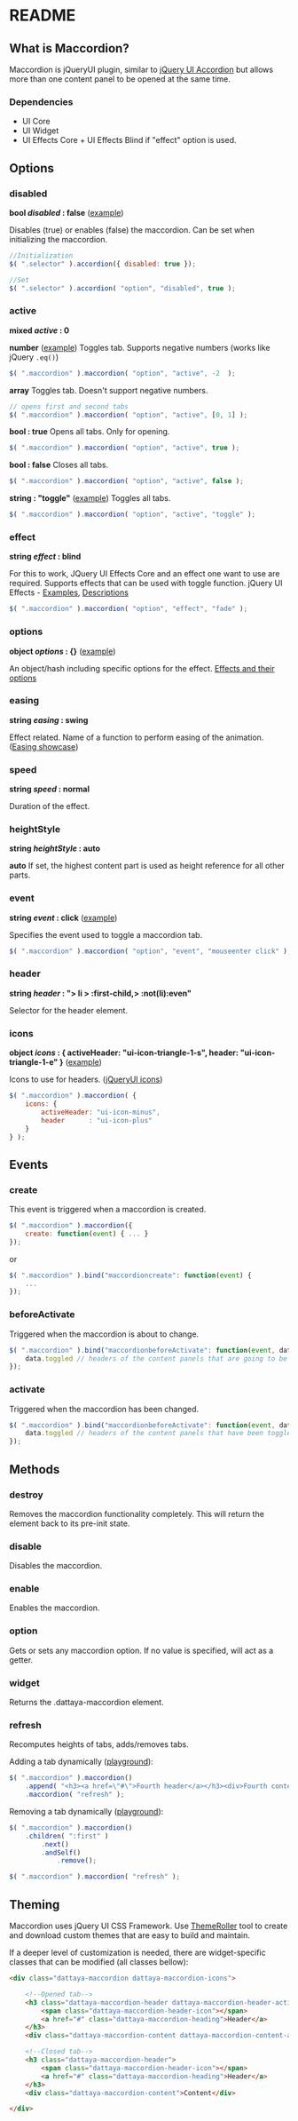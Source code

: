 # README

## What is Maccordion?

Maccordion is jQueryUI plugin, similar to [jQuery UI Accordion](http://jqueryui.com/demos/accordion/) but allows
more than one content panel to be opened at the same time.

### Dependencies

* UI Core
* UI Widget
* UI Effects Core + UI Effects Blind if "effect" option is used.

## Options
### disabled
**bool *disabled* : false** ([example](http://jsfiddle.net/Dattaya/VsByz/))

Disables (true) or enables (false) the maccordion. Can be set when initializing the maccordion.


```js
//Initialization
$( ".selector" ).accordion({ disabled: true });

//Set
$( ".selector" ).accordion( "option", "disabled", true );
```
### active
**mixed *active* : 0**

**number** ([example](http://jsfiddle.net/Dattaya/g5w25/)) 
Toggles tab. Supports negative numbers (works like jQuery ```.eq()```)

```js
$( ".maccordion" ).maccordion( "option", "active", -2  );
```

**array**
Toggles tab. Doesn't support negative numbers.

```js
// opens first and second tabs
$( ".maccordion" ).maccordion( "option", "active", [0, 1] );
```

**bool : true**
Opens all tabs. Only for opening.

```js
$( ".maccordion" ).maccordion( "option", "active", true );
```

**bool : false**
Closes all tabs.

```js
$( ".maccordion" ).maccordion( "option", "active", false );
```

**string : "toggle"** ([example](http://jsfiddle.net/Dattaya/UeGVn/)) 
Toggles all tabs.

```js
$( ".maccordion" ).maccordion( "option", "active", "toggle" );
```

### effect
**string *effect* : blind**

For this to work, JQuery UI Effects Core and an effect one want to use are required. Supports effects that can be used with toggle function.
jQuery UI Effects - [Examples](http://jqueryui.com/demos/effect/ ), [Descriptions](http://docs.jquery.com/UI/Effects) 

```js
$( ".maccordion" ).maccordion( "option", "effect", "fade" );
```

### options
**object *options* : {}** ([example](http://jsfiddle.net/Dattaya/VetAB/)) 

An object/hash including specific options for the effect. [Effects and their options](http://docs.jquery.com/UI/Effects#Individual_effects) 

### easing
**string *easing* : swing**

Effect related. Name of a function to perform easing of the animation. ([Easing showcase](http://jqueryui.com/demos/effect/#easing)) 

### speed
**string *speed* : normal**

Duration of the effect.

### heightStyle
**string *heightStyle* : auto**

**auto** 
If set, the highest content part is used as height reference for all other parts. 

### event
**string *event* : click** ([example](http://jsfiddle.net/Dattaya/CL7Mm/)) 

Specifies the event used to toggle a maccordion tab.

```js
$( ".maccordion" ).maccordion( "option", "event", "mouseenter click" );
```

### header
**string *header* : "> li > :first-child,> :not(li):even"**

Selector for the header element.

### icons 
**object *icons* : { activeHeader: "ui-icon-triangle-1-s", header: "ui-icon-triangle-1-e" }** 
([example](http://jsfiddle.net/Dattaya/NwJe8/)) 

Icons to use for headers. ([jQueryUI icons](http://jqueryui.com/themeroller/#icons)) 

```js
$( ".maccordion" ).maccordion( {
    icons: {
        activeHeader: "ui-icon-minus",
        header      : "ui-icon-plus"
    } 
} );
```

## Events
### create

This event is triggered when a maccordion is created.

```js
$( ".maccordion" ).maccordion({
    create: function(event) { ... }
});
```

or

```js
$( ".maccordion" ).bind("maccordioncreate": function(event) { 
    ... 
});
```

### beforeActivate

Triggered when the maccordion is about to change. 

```js
$( ".maccordion" ).bind("maccordionbeforeActivate": function(event, data) { 
    data.toggled // headers of the content panels that are going to be toggled.
});
```

### activate

Triggered when the maccordion has been changed.

```js
$( ".maccordion" ).bind("maccordionbeforeActivate": function(event, data) { 
    data.toggled // headers of the content panels that have been toggled.
});
```

## Methods

### destroy

Removes the maccordion functionality completely. This will return the element back to its pre-init state.

### disable

Disables the maccordion.

### enable

Enables the maccordion.

### option

Gets or sets any maccordion option. If no value is specified, will act as a getter.


### widget

Returns the .dattaya-maccordion element.

### refresh

Recomputes heights of tabs, adds/removes tabs.

Adding a tab dynamically ([playground](http://jsfiddle.net/Dattaya/pMM8T/)):

```js
$( ".maccordion" ).maccordion()
    .append( "<h3><a href=\"#\">Fourth header</a></h3><div>Fourth content</div>" )
    .maccordion( "refresh" );
```

Removing a tab dynamically ([playground](http://jsfiddle.net/Dattaya/rPbUL/)):

```js
$( ".maccordion" ).maccordion()
    .children( ":first" )
        .next()
        .andSelf()
            .remove();

$( ".maccordion" ).maccordion( "refresh" );

```

## Theming

Maccordion uses jQuery UI CSS Framework. Use [ThemeRoller](http://jqueryui.com/themeroller/) tool to create and download custom themes that are easy to build and maintain. 

If a deeper level of customization is needed, there are widget-specific classes that can be modified (all classes bellow):  

```html
<div class="dattaya-maccordion dattaya-maccordion-icons">

    <!--Opened tab-->
    <h3 class="dattaya-maccordion-header dattaya-maccordion-header-active">
        <span class="dattaya-maccordion-header-icon"></span>
        <a href="#" class="dattaya-maccordion-heading">Header</a>
    </h3>
    <div class="dattaya-maccordion-content dattaya-maccordion-content-active">Content</div>

    <!--Closed tab-->
    <h3 class="dattaya-maccordion-header">
        <span class="dattaya-maccordion-header-icon"></span>
        <a href="#" class="dattaya-maccordion-heading">Header</a>
    </h3>
    <div class="dattaya-maccordion-content">Content</div>

</div>
```